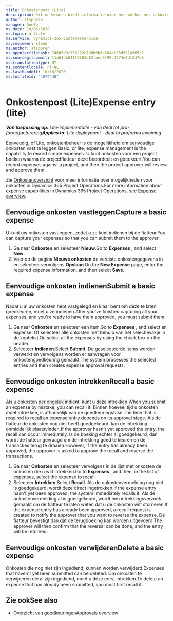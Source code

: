 ```yaml
---
title: Onkostenpost (Lite)
description: Dit onderwerp biedt informatie over het werken met onkosteninvoer in een Lite-implementatie.
author: stsporen
manager: AnnBe
ms.date: 10/06/2020
ms.topic: article
ms.service: dynamics-365-customerservice
ms.reviewer: kfend
ms.author: stsporen
ms.openlocfilehash: 746d5d9ff56222e7d6b9b6e264db75d5814365c7
ms.sourcegitcommit: 11a61db54119503e82faec5f99c4273e8d1247e5
ms.translationtype: HT
ms.contentlocale: nl-NL
ms.lasthandoff: 10/16/2020
ms.locfileid: "4074448"
---
```

# <a name="expense-entry-lite"></a><span data-ttu-id="fc868-103">Onkostenpost (Lite)</span><span class="sxs-lookup"><span data-stu-id="fc868-103">Expense entry (lite)</span></span>

<span data-ttu-id="fc868-104">_**Van toepassing op:** Lite-implementatie - van deal tot pro-formafacturering_</span><span class="sxs-lookup"><span data-stu-id="fc868-104">_**Applies to:** Lite deployment - deal to proforma invoicing_</span></span>

<span data-ttu-id="fc868-105">Eenvoudig, of Lite, onkostenbeheer is de mogelijkheid om eenvoudige onkosten vast te leggen.</span><span class="sxs-lookup"><span data-stu-id="fc868-105">Basic, or lite, expense management is the capability to record simple expenses.</span></span> <span data-ttu-id="fc868-106">U kunt onkosten voor een project boeken waarna de projectfiatteur deze beoordeelt en goedkeurt.</span><span class="sxs-lookup"><span data-stu-id="fc868-106">You can record expenses against a project, and then the project approver will review and approve them.</span></span>

<span data-ttu-id="fc868-107">Zie [Onkostenoverzicht](expense-overview.md) voor meer informatie over mogelijkheden voor onkosten in Dynamics 365 Project Operations.</span><span class="sxs-lookup"><span data-stu-id="fc868-107">For more information about expense capabilities in Dynamics 365 Project Operations, see [Expense overview](expense-overview.md).</span></span>

## <a name="capture-a-basic-expense"></a><span data-ttu-id="fc868-108">Eenvoudige onkosten vastleggen</span><span class="sxs-lookup"><span data-stu-id="fc868-108">Capture a basic expense</span></span>

<span data-ttu-id="fc868-109">U kunt uw onkosten vastleggen, zodat u ze kunt indienen bij de fiatteur.</span><span class="sxs-lookup"><span data-stu-id="fc868-109">You can capture your expenses so that you can submit them to the approver.</span></span>

1. <span data-ttu-id="fc868-110">Ga naar **Onkosten** en selecteer **Nieuw**.</span><span class="sxs-lookup"><span data-stu-id="fc868-110">Go to **Expenses** , and select **New**.</span></span>
2. <span data-ttu-id="fc868-111">Voer op de pagina **Nieuwe onkosten** de vereiste onkostengegevens in en selecteer vervolgens **Opslaan**.</span><span class="sxs-lookup"><span data-stu-id="fc868-111">On the **New Expense** page, enter the required expense information, and then select **Save**.</span></span>

## <a name="submit-a-basic-expense"></a><span data-ttu-id="fc868-112">Eenvoudige onkosten indienen</span><span class="sxs-lookup"><span data-stu-id="fc868-112">Submit a basic expense</span></span>

<span data-ttu-id="fc868-113">Nadat u al uw onkosten hebt vastgelegd en klaar bent om deze te laten goedkeuren, moet u ze indienen.</span><span class="sxs-lookup"><span data-stu-id="fc868-113">After you've finished capturing all your expenses, and you're ready to have them approved, you must submit them.</span></span>

1. <span data-ttu-id="fc868-114">Ga naar **Onkosten** en selecteer een item.</span><span class="sxs-lookup"><span data-stu-id="fc868-114">Go to **Expenses** , and select an expense.</span></span> <span data-ttu-id="fc868-115">Of selecteer alle onkosten met behulp van het selectievakje in de koptekst.</span><span class="sxs-lookup"><span data-stu-id="fc868-115">Or, select all the expenses by using the check box on the header.</span></span>
2. <span data-ttu-id="fc868-116">Selecteer **Indienen**.</span><span class="sxs-lookup"><span data-stu-id="fc868-116">Select **Submit**.</span></span> <span data-ttu-id="fc868-117">De geselecteerde items worden verwerkt en vervolgens worden er aanvragen voor onkostengoedkeuring gemaakt.</span><span class="sxs-lookup"><span data-stu-id="fc868-117">The system processes the selected entries and then creates expense approval requests.</span></span>

## <a name="recall-a-basic-expense"></a><span data-ttu-id="fc868-118">Eenvoudige onkosten intrekken</span><span class="sxs-lookup"><span data-stu-id="fc868-118">Recall a basic expense</span></span>

<span data-ttu-id="fc868-119">Als u onkosten per ongeluk indient, kunt u deze intrekken.</span><span class="sxs-lookup"><span data-stu-id="fc868-119">When you submit an expense by mistake, you can recall it.</span></span> <span data-ttu-id="fc868-120">Binnen hoeveel tijd u onkosten moet intrekken, is afhankelijk van de goedkeuringsfase.</span><span class="sxs-lookup"><span data-stu-id="fc868-120">The time that is required to recall an expense entry depends on its approval stage.</span></span>  <span data-ttu-id="fc868-121">Als de fiatteur de onkosten nog niet heeft goedgekeurd, kan de intrekking onmiddellijk plaatsvinden.</span><span class="sxs-lookup"><span data-stu-id="fc868-121">If the approver hasn't yet approved the entry, the recall can occur immediately.</span></span> <span data-ttu-id="fc868-122">Is de boeking echter al goedgekeurd, dan wordt de fiatteur gevraagd om de intrekking goed te keuren en de transacties terug te draaien.</span><span class="sxs-lookup"><span data-stu-id="fc868-122">However, if the entry has already been approved, the approver is asked to approve the recall and reverse the transactions.</span></span>

1. <span data-ttu-id="fc868-123">Ga naar **Onkosten** en selecteer vervolgens in de lijst met onkosten de onkosten die u wilt intrekken.</span><span class="sxs-lookup"><span data-stu-id="fc868-123">Go to **Expenses** , and then, in the list of expenses, select the expense to recall.</span></span>
2. <span data-ttu-id="fc868-124">Selecteer **Intrekken**.</span><span class="sxs-lookup"><span data-stu-id="fc868-124">Select **Recall**.</span></span> <span data-ttu-id="fc868-125">Als de onkostenvermelding nog niet is goedgekeurd, wordt deze direct ingetrokken.</span><span class="sxs-lookup"><span data-stu-id="fc868-125">If the expense entry hasn't yet been approved, the system immediately recalls it.</span></span> <span data-ttu-id="fc868-126">Als de onkostenvermelding al is goedgekeurd, wordt een intrekkingsverzoek gemaakt om de fiatteur te laten weten dat u de onkosten wilt storneren.</span><span class="sxs-lookup"><span data-stu-id="fc868-126">If the expense entry has already been approved, a recall request is created to notify the approver that you want to reverse the expense.</span></span> <span data-ttu-id="fc868-127">De fiatteur bevestigt dan dat de terugboeking kan worden uitgevoerd.</span><span class="sxs-lookup"><span data-stu-id="fc868-127">The approver will then confirm that the reversal can be done, and the entry will be returned.</span></span>

## <a name="delete-a-basic-expense"></a><span data-ttu-id="fc868-128">Eenvoudige onkosten verwijderen</span><span class="sxs-lookup"><span data-stu-id="fc868-128">Delete a basic expense</span></span>

<span data-ttu-id="fc868-129">Onkosten die nog niet zijn ingediend, kunnen worden verwijderd.</span><span class="sxs-lookup"><span data-stu-id="fc868-129">Expenses that haven't yet been submitted can be deleted.</span></span> <span data-ttu-id="fc868-130">Om onkosten te verwijderen die al zijn ingediend, moet u deze eerst intrekken.</span><span class="sxs-lookup"><span data-stu-id="fc868-130">To delete an expense that has already been submitted, you must first recall it.</span></span>

## <a name="see-also"></a><span data-ttu-id="fc868-131">Zie ook</span><span class="sxs-lookup"><span data-stu-id="fc868-131">See also</span></span>

- [<span data-ttu-id="fc868-132">Overzicht van goedkeuringen</span><span class="sxs-lookup"><span data-stu-id="fc868-132">Approvals overview</span></span>](../approvals/approvals-overview.md)
